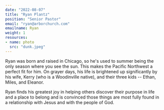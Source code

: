 ```yaml
---
date: "2022-08-07"
title: "Ryan Plantz"
position: "Senior Pastor"
email: "ryan@arborchurch.com"
emailname: Ryan
weight: 1
resources:
- name: photo
  src: "dunk.jpeg"
---
```


Ryan was born and raised in Chicago, so he's used to summer being the only season where you see the sun. This makes the Pacific Northwest a perfect fit for him. On grayer days, his life is brightened up significantly by his wife, Kerry (who is a Woodinville native), and their three kids -- Ethan, Miles, and Eleanor.

Ryan finds his greatest joy in helping others discover their purpose in life and a place to belong and is convinced those things are most fully found in a relationship with Jesus and with the people of God. 
